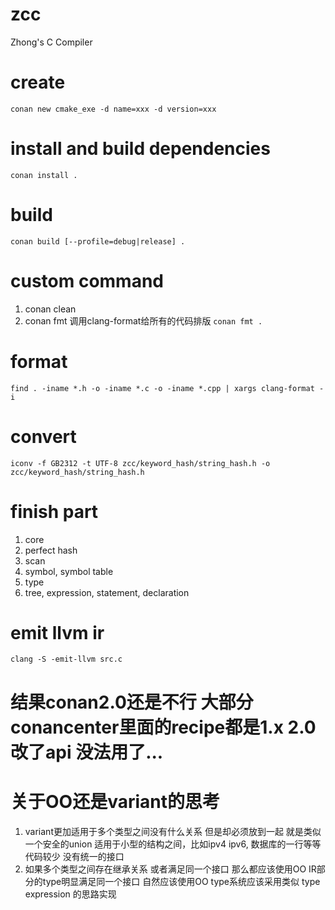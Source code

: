 # zcc
Zhong's C Compiler

# create
`conan new cmake_exe -d name=xxx -d version=xxx`

# install and build dependencies
`conan install .`

# build
`conan build [--profile=debug|release] .`

# custom command
1. conan clean
2. conan fmt 调用clang-format给所有的代码排版 `conan fmt .`

# format
`find . -iname *.h -o -iname *.c -o -iname *.cpp | xargs clang-format -i`

# convert
`iconv -f GB2312 -t UTF-8 zcc/keyword_hash/string_hash.h -o zcc/keyword_hash/string_hash.h`

# finish part
1. core
2. perfect hash
3. scan
4. symbol, symbol table
5. type
6. tree, expression, statement, declaration

# emit llvm ir
`clang -S -emit-llvm src.c`

# 结果conan2.0还是不行 大部分conancenter里面的recipe都是1.x 2.0改了api 没法用了...

# 关于OO还是variant的思考
1. variant更加适用于多个类型之间没有什么关系 但是却必须放到一起 就是类似一个安全的union
    适用于小型的结构之间，比如ipv4 ipv6, 数据库的一行等等 代码较少 没有统一的接口
2. 如果多个类型之间存在继承关系 或者满足同一个接口 那么都应该使用OO
IR部分的type明显满足同一个接口 自然应该使用OO type系统应该采用类似 type expression 的思路实现
